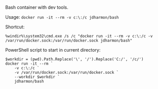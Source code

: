 Bash container with dev tools.

Usage: ```docker run -it --rm -v c:\:/c jdharmon/bash```

Shortcut: 
```
%windir%\system32\cmd.exe /s /c "docker run -it --rm -v c:\:/c -v /var/run/docker.sock:/var/run/docker.sock jdharmon/bash"
```

PowerShell script to start in current directory:
```
$workdir = (pwd).Path.Replace('\', '/').Replace('C:/', '/c/')
docker run -it --rm `
    -v c:\:/c `
    -v /var/run/docker.sock:/var/run/docker.sock `
    --workdir $workdir `
    jdharmon/bash
```
